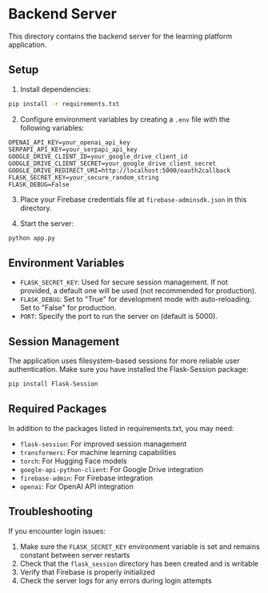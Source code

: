 # Backend Server

This directory contains the backend server for the learning platform application.

## Setup

1. Install dependencies:
```bash
pip install -r requirements.txt
```

2. Configure environment variables by creating a `.env` file with the following variables:
```
OPENAI_API_KEY=your_openai_api_key
SERPAPI_API_KEY=your_serpapi_api_key
GOOGLE_DRIVE_CLIENT_ID=your_google_drive_client_id
GOOGLE_DRIVE_CLIENT_SECRET=your_google_drive_client_secret
GOOGLE_DRIVE_REDIRECT_URI=http://localhost:5000/oauth2callback
FLASK_SECRET_KEY=your_secure_random_string
FLASK_DEBUG=False
```

3. Place your Firebase credentials file at `firebase-adminsdk.json` in this directory.

4. Start the server:
```bash
python app.py
```

## Environment Variables

- `FLASK_SECRET_KEY`: Used for secure session management. If not provided, a default one will be used (not recommended for production).
- `FLASK_DEBUG`: Set to "True" for development mode with auto-reloading. Set to "False" for production.
- `PORT`: Specify the port to run the server on (default is 5000).

## Session Management

The application uses filesystem-based sessions for more reliable user authentication. Make sure you have installed the Flask-Session package:

```bash
pip install Flask-Session
```

## Required Packages

In addition to the packages listed in requirements.txt, you may need:

- `flask-session`: For improved session management
- `transformers`: For machine learning capabilities
- `torch`: For Hugging Face models
- `google-api-python-client`: For Google Drive integration
- `firebase-admin`: For Firebase integration
- `openai`: For OpenAI API integration

## Troubleshooting

If you encounter login issues:
1. Make sure the `FLASK_SECRET_KEY` environment variable is set and remains constant between server restarts
2. Check that the `flask_session` directory has been created and is writable
3. Verify that Firebase is properly initialized
4. Check the server logs for any errors during login attempts 